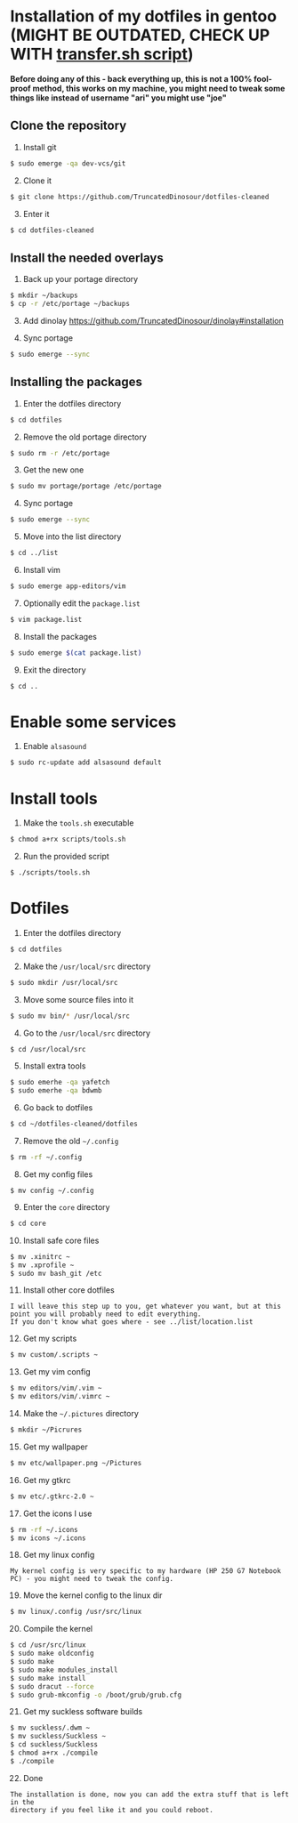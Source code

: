 # Installation of my dotfiles in gentoo (MIGHT BE OUTDATED, CHECK UP WITH [transfer.sh script](/scripts/transfer.sh))

**Before doing any of this - back everything up, this is not a 100% fool-proof method, this works on my machine, you might need to tweak some things like instead of username "ari" you might use "joe"**


## Clone the repository

1. Install git
```bash
$ sudo emerge -qa dev-vcs/git
```

2. Clone it
```bash
$ git clone https://github.com/TruncatedDinosour/dotfiles-cleaned
```

3. Enter it
```bash
$ cd dotfiles-cleaned
```




## Install the needed overlays

1. Back up your portage directory
```bash
$ mkdir ~/backups
$ cp -r /etc/portage ~/backups
```

3. Add dinolay
https://github.com/TruncatedDinosour/dinolay#installation


4. Sync portage
```bash
$ sudo emerge --sync
```




## Installing the packages

1. Enter the dotfiles directory
```bash
$ cd dotfiles
```

2. Remove the old portage directory
```bash
$ sudo rm -r /etc/portage
```

3. Get the new one
```bash
$ sudo mv portage/portage /etc/portage
```

4. Sync portage
```bash
$ sudo emerge --sync
```

5. Move into the list directory
```bash
$ cd ../list
```

6. Install vim
```bash
$ sudo emerge app-editors/vim
```

7. Optionally edit the `package.list`
```bash
$ vim package.list
```

8. Install the packages
```bash
$ sudo emerge $(cat package.list)
```

9. Exit the directory
```bash
$ cd ..
```



# Enable some services
1. Enable `alsasound`
```bash
$ sudo rc-update add alsasound default
```



# Install tools
1. Make the `tools.sh` executable
```bash
$ chmod a+rx scripts/tools.sh
```

2. Run the provided script
```bash
$ ./scripts/tools.sh
```



# Dotfiles
1. Enter the dotfiles directory
```bash
$ cd dotfiles
```

2. Make the `/usr/local/src` directory
```bash
$ sudo mkdir /usr/local/src
```

3. Move some source files into it
```bash
$ sudo mv bin/* /usr/local/src
```

4. Go to the `/usr/local/src` directory
```bash
$ cd /usr/local/src
```

5. Install extra tools
```bash
$ sudo emerhe -qa yafetch
$ sudo emerhe -qa bdwmb
```

6. Go back to dotfiles
```bash
$ cd ~/dotfiles-cleaned/dotfiles
```

7. Remove the old `~/.config`
```bash
$ rm -rf ~/.config
```

8. Get my config files
```basg
$ mv config ~/.config
```

9. Enter the `core` directory
```bash
$ cd core
```

10. Install safe core files
```bash
$ mv .xinitrc ~
$ mv .xprofile ~
$ sudo mv bash_git /etc
```

11. Install other core dotfiles
```
I will leave this step up to you, get whatever you want, but at this point you will probably need to edit everything.
If you don't know what goes where - see ../list/location.list
```

12. Get my scripts
```bash
$ mv custom/.scripts ~
```

13. Get my vim config
```bash
$ mv editors/vim/.vim ~
$ mv editors/vim/.vimrc ~
```

14. Make the `~/.pictures` directory
```bash
$ mkdir ~/Picrures
```

15. Get my wallpaper
```bash
$ mv etc/wallpaper.png ~/Pictures
```

16. Get my gtkrc
```bash
$ mv etc/.gtkrc-2.0 ~
```

17. Get the icons I use
```bash
$ rm -rf ~/.icons
$ mv icons ~/.icons
```

18. Get my linux config
```
My kernel config is very specific to my hardware (HP 250 G7 Notebook PC) - you might need to tweak the config.
```

19. Move the kernel config to the linux dir
```bash
$ mv linux/.config /usr/src/linux
```

20. Compile the kernel
```bash
$ cd /usr/src/linux
$ sudo make oldconfig
$ sudo make
$ sudo make modules_install
$ sudo make install
$ sudo dracut --force
$ sudo grub-mkconfig -o /boot/grub/grub.cfg
```


21. Get my suckless software builds
```bash
$ mv suckless/.dwm ~
$ mv suckless/Suckless ~
$ cd suckless/Suckless
$ chmod a+rx ./compile
$ ./compile
```

22. Done
```
The installation is done, now you can add the extra stuff that is left in the
directory if you feel like it and you could reboot.
```

